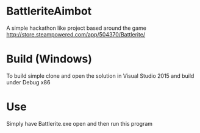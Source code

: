 # BattleriteAimbot
A simple hackathon like project based around the game http://store.steampowered.com/app/504370/Battlerite/

# Build (Windows)
To build simple clone and open the solution in Visual Studio 2015 and build under Debug x86

# Use
Simply have Battlerite.exe open and then run this program